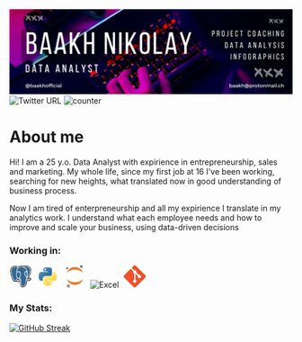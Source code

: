 <div id="header">
  <img src="https://github.com/BaakhOfficial/BaakhOfficial/blob/main/header%20page.jpg"/>
</div>

<div id="badges">
  <img alt="Twitter URL" src="https://img.shields.io/twitter/url?label=Twitter&style=social&url=https%3A%2F%2Ftwitter.com%2FBaakhOfficial">
  <img alt="counter" src="https://komarev.com/ghpvc/?username=BaakhOfficial"
</div>
  
# About me
Hi! I am a 25 y.o. Data Analyst with expirience in entrepreneurship, sales and marketing. My whole life, since my first job at 16 I've been working, searching for new heights, what translated now in good understanding of business process.
  
Now I am tired of enterpreneurship and all my expirience I translate in my analytics work. I understand what each employee needs and how to improve and scale your business, using data-driven decisions
  
<h3>
  Working in:
</h3>
  
<div>
  <img src="https://github.com/devicons/devicon/blob/master/icons/postgresql/postgresql-original.svg" title="PostgreSQL" alt="PostgreSQL" width="40" height="40"/>&nbsp;
  <img src="https://github.com/devicons/devicon/blob/master/icons/python/python-original.svg" title="Python" alt="Python" width="40" height="40"/>&nbsp;
  <img src="https://github.com/devicons/devicon/blob/master/icons/jupyter/jupyter-original.svg" title="Jupyter" alt="Jupyter" width="40" height="40"/>&nbsp;
  <img src="https://upload.wikimedia.org/wikipedia/commons/3/34/Microsoft_Office_Excel_%282019%E2%80%93present%29.svg" title="Excel" alt="Excel" width="40" height="40"/>&nbsp;
  <img src="https://github.com/devicons/devicon/blob/master/icons/git/git-original.svg" title="Git" alt="Git" width="40" height="40"/>
  </div>
  
 ### My Stats:
 [![GitHub Streak](http://github-readme-streak-stats.herokuapp.com?user=BaakhOfficial&theme=midnight-purple&mode=weekly&background=000000)](https://git.io/streak-stats)
 
<!-- [![Top Langs](https://github-readme-stats.vercel.app/api/top-langs/?username=BaakhOfficial&layout=compact&theme=vision-friendly-dark)](https://github.com/anuraghazra/github-readme-stats) -->
